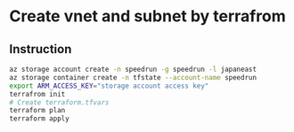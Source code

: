 # Create vnet and subnet by terrafrom

## Instruction

```zsh
az storage account create -n speedrun -g speedrun -l japaneast
az storage container create -n tfstate --account-name speedrun
export ARM_ACCESS_KEY="storage account access key"
terrafrom init
# Create terraform.tfvars
terraform plan
terraform apply
```
